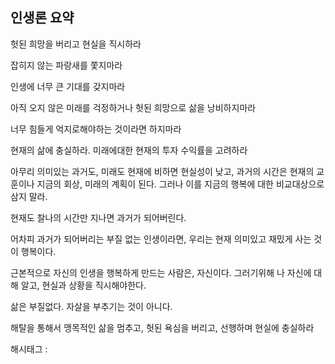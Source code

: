 ## 인생론 요약

헛된 희망을 버리고 현실을 직시하라

잡히지 않는 파랑새를 쫓지마라

인생에 너무 큰 기대를 갖지마라

아직 오지 않은 미래를 걱정하거나 헛된 희망으로 삶을 낭비하지마라

너무 힘들게 억지로해야하는 것이라면 하지마라

현재의 삶에 충실하라. 미래에대한 현재의 투자 수익률을 고려하라

아무리 의미있는 과거도, 미래도 현재에 비하면 현실성이 낮고, 과거의 시간은 현재의 교훈이나 지금의 회상, 미래의 계획이 된다. 그러나 이를 지금의 행복에 대한 비교대상으로 삼지 말라.

현재도 찰나의 시간만 지나면 과거가 되어버린다.

어차피 과거가 되어버리는 부질 없는 인생이라면, 우리는 현재 의미있고 재밌게 사는 것이 행복이다.

근본적으로 자신의 인생을 행복하게 만드는 사람은, 자신이다. 그러기위해 나 자신에 대해 알고, 현실과 상황을 직시해야한다.

삶은 부질없다. 자살을 부추기는 것이 아니다.

해탈을 통해서 맹목적인 삶을 멈추고, 헛된 욕심을 버리고, 선행하며 현실에 충실하라

 해시태그 : 
